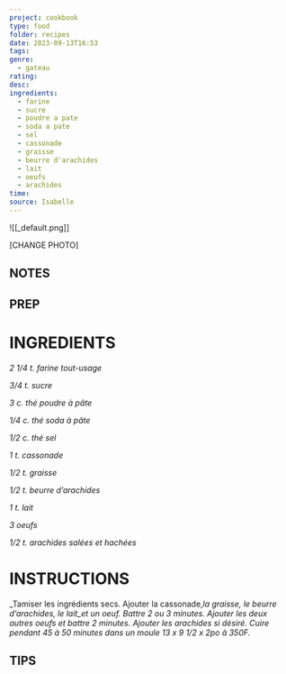 ```yaml
---
project: cookbook
type: food
folder: recipes
date: 2023-09-13T16:53
tags: 
genre:
  - gateau
rating: 
desc: 
ingredients:
  - farine
  - sucre
  - poudre a pate
  - soda a pate
  - sel
  - cassonade
  - graisse
  - beurre d'arachides
  - lait
  - oeufs
  - arachides
time: 
source: Isabelle
---
```


![[_default.png]]

[CHANGE PHOTO]


## NOTES




## PREP


# INGREDIENTS

_2 1/4 t. farine tout-usage_

_3/4 t. sucre_

_3 c. thé poudre à pâte_

_1/4 c. thé soda à pâte_

_1/2 c. thé sel_

_1 t. cassonade_

_1/2 t. graisse_

_1/2 t. beurre d’arachides_

_1 t. lait_

_3 oeufs_

_1/2 t. arachides salées et hachées_




# INSTRUCTIONS

_Tamiser les ingrédients secs. Ajouter la cassonade,_la graisse, le beurre d’arachides, le lait_et un oeuf. Battre 2 ou 3 minutes. Ajouter les_
_deux autres oeufs et battre 2 minutes. Ajouter_
_les arachides si désiré. Cuire pendant 45 à 50_
_minutes dans un moule 13 x 9 1/2 x 2po à_
_350F._



## TIPS



